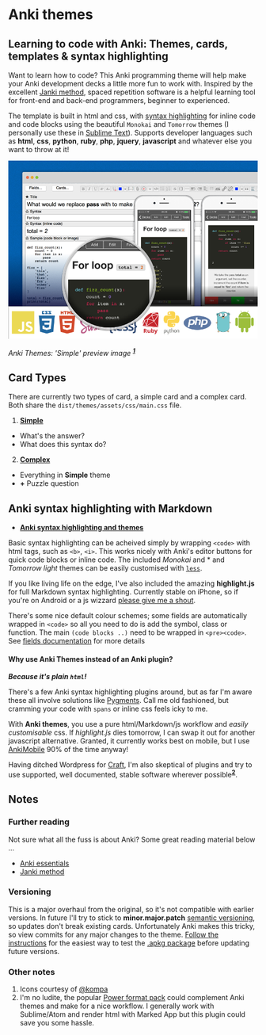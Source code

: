 # Anki themes
## Learning to code with Anki: Themes, cards, templates & syntax highlighting

Want to learn how to code? This Anki programming theme will help make your Anki development decks a little more fun to work with. Inspired by the excellent [Janki method](#further-reading), spaced repetition software is a helpful learning tool for front-end and back-end programmers, beginner to experienced.

The template is built in html and css, with [syntax highlighting](./dist/themes/assets/css/README.md) for inline code and code blocks using the beautiful `Monokai` and `Tomorrow` themes (I personally use these in [Sublime Text](http://www.sublimetext.com)). Supports developer languages such as **html**, **css**, **python**, **ruby**, **php**, **jquery**, **javascript** and whatever else you want to throw at it!

![Preview image](./preview.png)

*Anki Themes: 'Simple' preview image* <sup>***[1](#other-notes)***</sup>


## Card Types
There are currently two types of card, a simple card and a complex card. Both share the `dist/themes/assets/css/main.css` file.

1. **[Simple](./dist/themes/README.md)**
  - What's the answer?
  - What does this syntax do?
2. **[Complex](./dist/themes/README.md#complex-theme)**
  - Everything in **Simple** theme
  - **+** Puzzle question


## Anki syntax highlighting with Markdown

- **[Anki syntax highlighting and themes](./dist/themes/assets/css/README.md)**

Basic syntax highlighting can be acheived simply by wrapping `<code>` with html tags, such as `<b>`, `<i>`. This works nicely with Anki's editor buttons for quick code blocks or inline code. The included *Monokai* and * and *Tomorrow light* themes can be easily customised with [`less`](http://lesscss.org).

If you like living life on the edge, I've also included the amazing **highlight.js** for full Markdown syntax highlighting. Currently stable on iPhone, so if you're on Android or a js wizzard [please give me a shout](https://github.com/badlydrawnrob/anki/issues/6).

There's some nice default colour schemes; some fields are automatically wrapped in `<code>` so all you need to do is add the symbol, class or function. The main `(code blocks ..)` need to be wrapped in `<pre><code>`. See [fields documentation](./dist/themes/README.md) for more details

#### Why use Anki Themes instead of an Anki plugin?

***Because it's plain `html`!***

There's a few Anki syntax highlighting plugins around, but as far I'm aware these all involve solutions like [Pygments](http://pygments.org). Call me old fashioned, but cramming your code with `spans` or inline css feels icky to me. 

With **Anki themes**, you use a pure html/Markdown/js workflow and *easily customisable* css. If *highlight.js* dies tomorrow, I can swap it out for another javascript alternative. Granted, it currently works best on mobile, but I use [AnkiMobile](http://ankisrs.net/docs/AnkiMobile.html) 90% of the time anyway!

Having ditched Wordpress for [Craft](https://craftcms.com), I'm also skeptical of plugins and try to use supported, well documented, stable software wherever possible<sup>**[2](#other-notes)**</sup>.


## Notes

### Further reading

Not sure what all the fuss is about Anki? Some great reading material below ...

- [Anki essentials](http://alexvermeer.com/anki-essentials/)
- [Janki method](http://www.jackkinsella.ie/2011/12/05/janki-method.html)

### Versioning

This is a major overhaul from the original, so it's not compatible with earlier versions. In future I'll try to stick to **minor.major.patch** [semantic versioning](http://semver.org), so updates don't break existing cards. Unfortunately Anki makes this tricky, so view commits for any major changes to the theme. [Follow the instructions](./dist/deck/README.md) for the easiest way to test the [.apkg package](./dist/deck) before updating future versions.

<!-- NOTES -->

### Other notes

1. Icons courtesy of [@kompa](http://devicon.fr)
2. I'm no ludite, the popular [Power format pack](https://ankiweb.net/shared/info/162313389) could complement Anki themes and make for a nice workflow. I generally work with Sublime/Atom and render html with Marked App but this plugin could save you some hassle.
